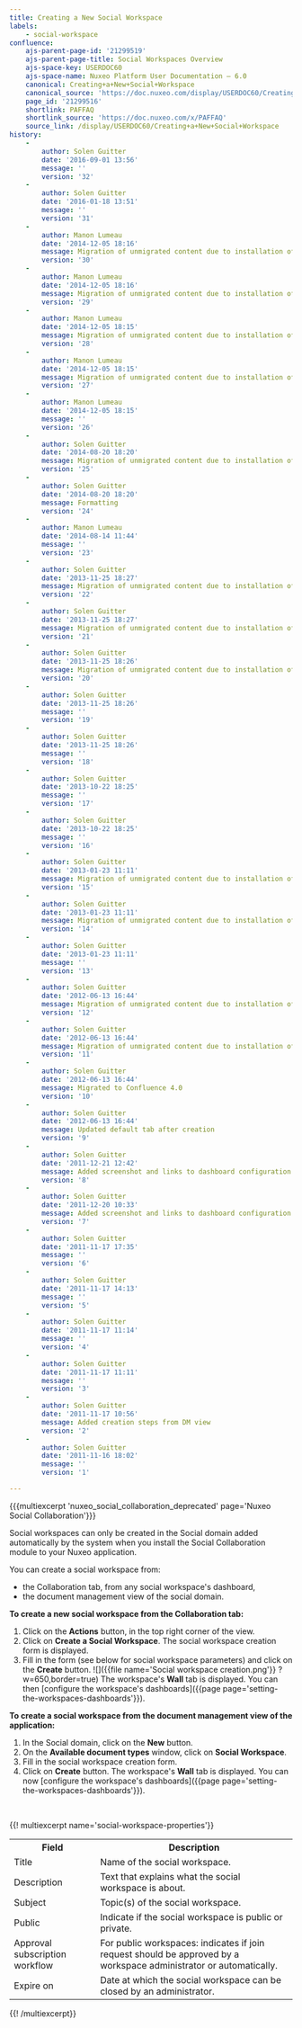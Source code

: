```yaml
---
title: Creating a New Social Workspace
labels:
    - social-workspace
confluence:
    ajs-parent-page-id: '21299519'
    ajs-parent-page-title: Social Workspaces Overview
    ajs-space-key: USERDOC60
    ajs-space-name: Nuxeo Platform User Documentation — 6.0
    canonical: Creating+a+New+Social+Workspace
    canonical_source: 'https://doc.nuxeo.com/display/USERDOC60/Creating+a+New+Social+Workspace'
    page_id: '21299516'
    shortlink: PAFFAQ
    shortlink_source: 'https://doc.nuxeo.com/x/PAFFAQ'
    source_link: /display/USERDOC60/Creating+a+New+Social+Workspace
history:
    - 
        author: Solen Guitter
        date: '2016-09-01 13:56'
        message: ''
        version: '32'
    - 
        author: Solen Guitter
        date: '2016-01-18 13:51'
        message: ''
        version: '31'
    - 
        author: Manon Lumeau
        date: '2014-12-05 18:16'
        message: Migration of unmigrated content due to installation of a new plugin
        version: '30'
    - 
        author: Manon Lumeau
        date: '2014-12-05 18:16'
        message: Migration of unmigrated content due to installation of a new plugin
        version: '29'
    - 
        author: Manon Lumeau
        date: '2014-12-05 18:15'
        message: Migration of unmigrated content due to installation of a new plugin
        version: '28'
    - 
        author: Manon Lumeau
        date: '2014-12-05 18:15'
        message: Migration of unmigrated content due to installation of a new plugin
        version: '27'
    - 
        author: Manon Lumeau
        date: '2014-12-05 18:15'
        message: ''
        version: '26'
    - 
        author: Solen Guitter
        date: '2014-08-20 18:20'
        message: Migration of unmigrated content due to installation of a new plugin
        version: '25'
    - 
        author: Solen Guitter
        date: '2014-08-20 18:20'
        message: Formatting
        version: '24'
    - 
        author: Manon Lumeau
        date: '2014-08-14 11:44'
        message: ''
        version: '23'
    - 
        author: Solen Guitter
        date: '2013-11-25 18:27'
        message: Migration of unmigrated content due to installation of a new plugin
        version: '22'
    - 
        author: Solen Guitter
        date: '2013-11-25 18:27'
        message: Migration of unmigrated content due to installation of a new plugin
        version: '21'
    - 
        author: Solen Guitter
        date: '2013-11-25 18:26'
        message: Migration of unmigrated content due to installation of a new plugin
        version: '20'
    - 
        author: Solen Guitter
        date: '2013-11-25 18:26'
        message: ''
        version: '19'
    - 
        author: Solen Guitter
        date: '2013-11-25 18:26'
        message: ''
        version: '18'
    - 
        author: Solen Guitter
        date: '2013-10-22 18:25'
        message: ''
        version: '17'
    - 
        author: Solen Guitter
        date: '2013-10-22 18:25'
        message: ''
        version: '16'
    - 
        author: Solen Guitter
        date: '2013-01-23 11:11'
        message: Migration of unmigrated content due to installation of a new plugin
        version: '15'
    - 
        author: Solen Guitter
        date: '2013-01-23 11:11'
        message: Migration of unmigrated content due to installation of a new plugin
        version: '14'
    - 
        author: Solen Guitter
        date: '2013-01-23 11:11'
        message: ''
        version: '13'
    - 
        author: Solen Guitter
        date: '2012-06-13 16:44'
        message: Migration of unmigrated content due to installation of a new plugin
        version: '12'
    - 
        author: Solen Guitter
        date: '2012-06-13 16:44'
        message: Migration of unmigrated content due to installation of a new plugin
        version: '11'
    - 
        author: Solen Guitter
        date: '2012-06-13 16:44'
        message: Migrated to Confluence 4.0
        version: '10'
    - 
        author: Solen Guitter
        date: '2012-06-13 16:44'
        message: Updated default tab after creation
        version: '9'
    - 
        author: Solen Guitter
        date: '2011-12-21 12:42'
        message: Added screenshot and links to dashboard configuration
        version: '8'
    - 
        author: Solen Guitter
        date: '2011-12-20 10:33'
        message: Added screenshot and links to dashboard configuration
        version: '7'
    - 
        author: Solen Guitter
        date: '2011-11-17 17:35'
        message: ''
        version: '6'
    - 
        author: Solen Guitter
        date: '2011-11-17 14:13'
        message: ''
        version: '5'
    - 
        author: Solen Guitter
        date: '2011-11-17 11:14'
        message: ''
        version: '4'
    - 
        author: Solen Guitter
        date: '2011-11-17 11:11'
        message: ''
        version: '3'
    - 
        author: Solen Guitter
        date: '2011-11-17 10:56'
        message: Added creation steps from DM view
        version: '2'
    - 
        author: Solen Guitter
        date: '2011-11-16 18:02'
        message: ''
        version: '1'

---
```

{{{multiexcerpt 'nuxeo_social_collaboration_deprecated' page='Nuxeo Social Collaboration'}}}

Social workspaces can only be created in the Social domain added automatically by the system when you install the Social Collaboration module to your Nuxeo application.

You can create a social&nbsp;workspace from:

*   the Collaboration tab, from any social workspace's dashboard,
*   the document management view of the social domain.

**To create a new social workspace from the Collaboration tab:**

1.  Click on the **Actions** button, in the top right corner of the view.
2.  Click on **Create a Social Workspace**.
    The social workspace creation form is displayed.
3.  Fill in the form (see below for social workspace parameters) and click on the **Create** button.
    ![]({{file name='Social workspace creation.png'}} ?w=650,border=true)
    The workspace's **Wall** tab is displayed. You can then [configure the workspace's dashboards]({{page page='setting-the-workspaces-dashboards'}}).

**To create a social workspace from the document management view of the application:**

1.  In the Social domain, click on the **New** button.
2.  On the **Available document types** window, click on **Social Workspace**.
3.  Fill in the social workspace creation form.
4.  Click on **Create** button.
    The workspace's **Wall** tab is displayed. You can now [configure the workspace's dashboards]({{page page='setting-the-workspaces-dashboards'}}).

&nbsp;

{{! multiexcerpt name='social-workspace-properties'}}<table><tbody><tr><th colspan="1">Field</th><th colspan="1">Description</th></tr><tr><td colspan="1">Title</td><td colspan="1">Name of the social workspace.</td></tr><tr><td colspan="1">Description</td><td colspan="1">Text that explains what the social workspace is about.</td></tr><tr><td colspan="1">Subject</td><td colspan="1">Topic(s) of the social workspace.</td></tr><tr><td colspan="1">Public</td><td colspan="1">Indicate if the social workspace is public or private.</td></tr><tr><td colspan="1">Approval subscription workflow</td><td colspan="1">For public workspaces: indicates if join request should be approved by a workspace administrator or automatically.</td></tr><tr><td colspan="1">Expire on</td><td colspan="1">Date at which the social workspace can be closed by an administrator.</td></tr></tbody></table>{{! /multiexcerpt}}